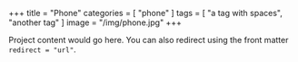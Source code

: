 +++
title = "Phone"
categories = [ "phone" ]
tags = [ "a tag with spaces", "another tag" ]
image = "/img/phone.jpg"
+++

Project content would go here. You can also redirect using the front matter
`redirect = "url"`.

